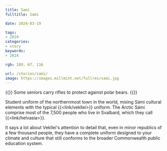 ```yaml
---
title: Sami
fulltitle: Sami

date: 2024-03-19

tags:
- 2024
categories:
- story
keywords:
- 2024

rgb: 189, 67, 116

url: /stories/sami/
image: https://images.millmint.net/fullres/sami.jpg
---
```

{{<note caption>}}
Some seniors carry rifles to protect against polar bears.
{{</note>}}

Student uniform of the northernmost town in the world, mixing Sámi cultural elements with the typical {{<link/vekllei>}} uniform. The Arctic Sámi comprise most of the 7,500 people who live in Svalbard, which they call {{<link/helvasia>}}.

It says a lot about Vekllei's attention to detail that, even in minor republics of a few thousand people, they have a complete uniform designed to your climate and culture that still conforms to the broader Commonwealth public education system.